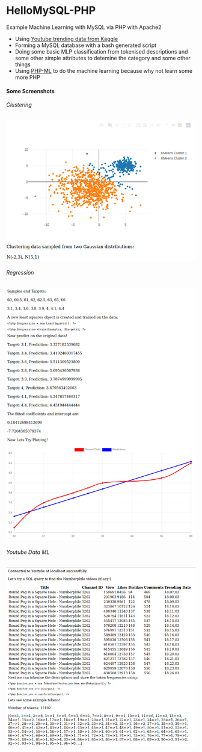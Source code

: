 # HelloMySQL-PHP
Example Machine Learning with MySQL via PHP with Apache2 

- Using [Youtube trending data from Kaggle](https://www.kaggle.com/datasnaek/youtube-new) 
- Forming a MySQL database with a bash generated script
- Doing some basic MLP classification from tokenised descriptions and some other simple attributes to
  detemine the category and some other things
- Using [PHP-ML](https://php-ml.readthedocs.io/en/latest/) to do the machine learning because why not learn some more PHP

#### Some Screenshots
###### Clustering
![clustering](https://github.com/harveydevereux/HelloMySQL-PHP/blob/master/pics/cluster.png)
###### Regression
![regression](https://github.com/harveydevereux/HelloMySQL-PHP/blob/master/pics/reg.png)
###### Youtube Data ML
![youtube](https://github.com/harveydevereux/HelloMySQL-PHP/blob/master/pics/sql.png)
